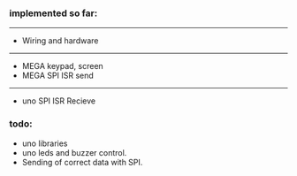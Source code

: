 ### implemented so far:

---

- Wiring and hardware

---

- MEGA keypad, screen
- MEGA SPI ISR send

---

- uno SPI ISR Recieve

### todo:

- uno libraries
- uno leds and buzzer control.
- Sending of correct data with SPI.
